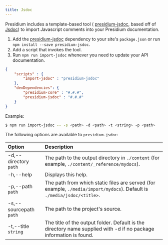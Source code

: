 ```yaml
---
title: Jsdoc
---
```


Presidium includes a template-based tool ( [presidium-jsdoc](https://www.npmjs.com/package/presidium-jsdoc), based off of [Jsdoc](http://usejsdoc.org/)) to import Javascript comments into your Presidium documentation.

1. Add the [presidium-jsdoc](https://www.npmjs.com/package/presidium-jsdoc) dependency to your site's `package.json` or run `npm install --save presidium-jsdoc`.
1. Add a script that invokes the tool.
1. Run `npm run import-jsdoc` whenever you need to update your API documentation.

```json
{
    "scripts" : {
        "import-jsdoc" : "presidium-jsdoc"
    },
    "devDependencies": {
        "presidium-core" : "#.#.#",
        "presidium-jsdoc" : "#.#.#"
    }
}
```

Example:

```sh
$ npm run import-jsdoc -- -s <path> -d <path> -t <string> -p <path>
```

The following options are available to `presidium-jsdoc`:

| Option | Description
|:---|:---
| -d,--directory `path`                      | The path to the output directory in `./content` (for example, `./content/_reference/mydocs`).
| -h,--help                                  | Displays this help.
| -p,--path `path`                           | The path from which static files are served (for example, `./media/import/mydocs`). Default is `./media/jsdoc/<title>`.
| -s,--sourcepath `path`                     | The path to the project's source.
| -t,--title `string`                        | The title of the output folder. Default is the directory name supplied with -d if no package information is found.
